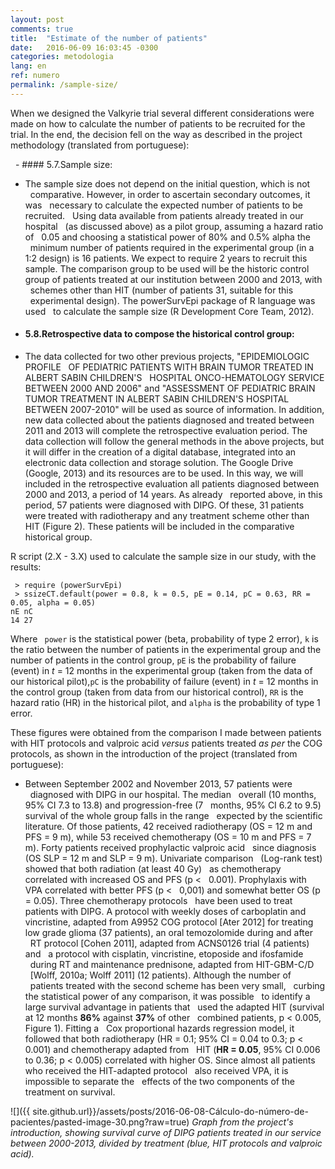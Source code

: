 ```yaml
---
layout: post
comments: true
title:  "Estimate of the number of patients"
date:   2016-06-09 16:03:45 -0300
categories: metodologia
lang: en
ref: numero
permalink: /sample-size/
---
```


When we designed the Valkyrie trial several different considerations were made on how to calculate the number of patients to be recruited for the trial. In the end, the decision fell on the way as described in the project methodology (translated from portuguese):

  - #### 5.7.Sample size:

  - The sample size does not depend on the initial question, which is not
  comparative. However, in order to ascertain secondary outcomes, it was
  necessary to calculate the expected number of patients to be recruited.
  Using data available from patients already treated in our hospital
  (as discussed above) as a pilot group, assuming a hazard ratio of
  0.05 and choosing a statistical power of 80% and 0.5% alpha the
  minimum number of patients required in the experimental group (in a 1:2
  design) is 16 patients. We expect to require 2 years to recruit this sample.
  The comparison group to be used will be the historic control group
  of patients treated at our institution between 2000 and 2013, with
  schemes other than HIT (number of patients 31, suitable for this
  experimental design). The powerSurvEpi package of R language was used
  to calculate the sample size (R Development Core Team, 2012).

  - #### 5.8.Retrospective data to compose the historical control group:

  - The data collected for two other previous projects, "EPIDEMIOLOGIC PROFILE
  OF PEDIATRIC PATIENTS WITH BRAIN TUMOR TREATED IN ALBERT SABIN CHILDREN'S
  HOSPITAL ONCO-HEMATOLOGY SERVICE BETWEEN 2000 AND 2006" and "ASSESSMENT OF
  PEDIATRIC BRAIN TUMOR TREATMENT IN ALBERT SABIN CHILDREN'S HOSPITAL BETWEEN
  2007-2010" will be used as source of information. In addition, new data
  collected about the patients diagnosed and treated between 2011 and 2013 will
  complete the retrospective evaluation period. The data collection will follow
  the general methods in the above projects, but it will differ in the creation
  of a digital database, integrated into an electronic data collection and
  storage solution. The Google Drive (Google, 2013) and its resources are to be
  used. In this way, we will included in the retrospective evaluation all
  patients diagnosed between 2000 and 2013, a period of 14 years. As already
  reported above, in this period, 57 patients were diagnosed with DIPG. Of
  these, 31 patients were treated with radiotherapy and any treatment scheme
  other than HIT (Figure 2). These patients will be included in the comparative
  historical group.

R script (2.X - 3.X) used to calculate the sample size in our study, with the results:

```
 > require (powerSurvEpi)
 > ssizeCT.default(power = 0.8, k = 0.5, pE = 0.14, pC = 0.63, RR = 0.05, alpha = 0.05)
nE nC
14 27
```

Where ``` power``` is the statistical power (beta, probability of type 2 error), ```k``` is the ratio between the number of patients in the experimental group and the number of patients in the control group, ```pE``` is the probability of failure (event) in *t* = 12 months in the experimental group (taken from the data of our historical pilot),```pC``` is the probability of failure (event) in  *t* = 12 months in the control group (taken from data from our historical control), ```RR``` is the hazard ratio (HR) in the historical pilot, and ```alpha```  is the probability of type 1 error.

These figures were obtained from the comparison I made between patients with HIT protocols and valproic acid *versus* patients treated *as     per* the COG protocols, as shown in the introduction of the project (translated from portuguese):

  - Between September 2002 and November 2013, 57 patients were
  diagnosed with DIPG in our hospital. The median
  overall (10 months, 95% CI 7.3 to 13.8) and progression-free (7
  months, 95% CI 6.2 to 9.5) survival of the whole group falls in the range
  expected by the scientific literature. Of those patients, 42 received
  radiotherapy (OS = 12 m and PFS = 9 m), while 53 received chemotherapy
  (OS = 10 m and PFS = 7 m). Forty patients received prophylactic valproic acid
  since diagnosis (OS SLP = 12 m and SLP = 9 m). Univariate comparison
  (Log-rank test) showed that both radiation (at least 40 Gy)
  as chemotherapy correlated with increased OS and PFS (p <
  0.001). Prophylaxis with VPA correlated with better PFS (p <
  0,001) and somewhat better OS (p = 0.05). Three chemotherapy protocols
  have been used to treat patients with DIPG. A protocol with weekly doses of
  carboplatin and vincristine, adapted from A9952 COG protocol [Ater 2012] for
  treating low grade glioma (37 patients), an oral temozolomide during and after
  RT protocol [Cohen 2011], adapted from ACNS0126 trial (4 patients) and
  a protocol with cisplatin, vincristine, etoposide and ifosfamide
  during RT and maintenance prednisone, adapted from HIT-GBM-C/D
  [Wolff, 2010a; Wolff 2011] (12 patients). Although the number of
  patients treated with the second scheme has been very small,
  curbing the statistical power of any comparison, it was possible
  to identify a large survival advantage in patients that
  used the adapted HIT (survival at 12 months **86%** against **37%** of other
  combined patients, p < 0.005, Figure 1). Fitting a
  Cox proportional hazards regression model, it followed that both radiotherapy
  (HR = 0.1; 95% CI = 0.04 to 0.3; p < 0.001) and chemotherapy adapted from
  HIT (**HR = 0.05**, 95% CI 0.006 to 0.36; p < 0.005) correlated with higher OS.
  Since almost all patients who received the HIT-adapted protocol
  also received VPA, it is impossible to separate the
  effects of the two components of the treatment on survival.

![]({{ site.github.url}}/assets/posts/2016-06-08-Cálculo-do-número-de-pacientes/pasted-image-30.png?raw=true)
*Graph from the project's introduction, showing survival curve of DIPG patients treated in our service between 2000-2013, divided by treatment (blue, HIT protocols and valproic acid).*
